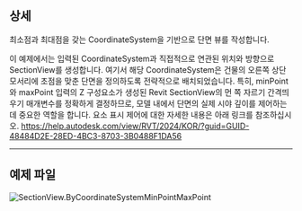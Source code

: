 ## 상세
최소점과 최대점을 갖는 CoordinateSystem을 기반으로 단면 뷰를 작성합니다.

이 예제에서는 입력된 CoordinateSystem과 직접적으로 연관된 위치와 방향으로 SectionView를 생성합니다. 여기서 해당 CoordinateSystem은 건물의 오른쪽 상단 모서리에 초점을 맞춘 단면을 정의하도록 전략적으로 배치되었습니다. 특히, minPoint와 maxPoint 입력의 Z 구성요소가 생성된 Revit SectionView의 먼 쪽 자르기 간격띄우기 매개변수를 정확하게 결정하므로, 모델 내에서 단면의 실제 시야 깊이를 제어하는 데 중요한 역할을 합니다.
요소 표시 제어에 대한 자세한 내용은 아래 링크를 참조하십시오.
https://help.autodesk.com/view/RVT/2024/KOR/?guid=GUID-48484D2E-28ED-4BC3-8703-3B0488F1DA56
___
## 예제 파일

![SectionView.ByCoordinateSystemMinPointMaxPoint](./Revit.Elements.Views.SectionView.ByCoordinateSystemMinPointMaxPoint_img.jpg)
